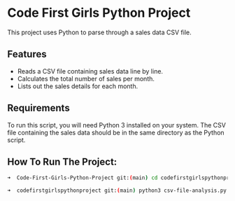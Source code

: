 # Code First Girls Python Project
This project uses Python to parse through a sales data CSV file.

## Features
- Reads a CSV file containing sales data line by line.
- Calculates the total number of sales per month.
- Lists out the sales details for each month.

## Requirements

To run this script, you will need Python 3 installed on your system. The CSV file containing the sales data should be in the same directory as the Python script.

## How To Run The Project:

```bash
➜  Code-First-Girls-Python-Project git:(main) cd codefirstgirlspythonproject 

➜  codefirstgirlspythonproject git:(main) python3 csv-file-analysis.py 

```